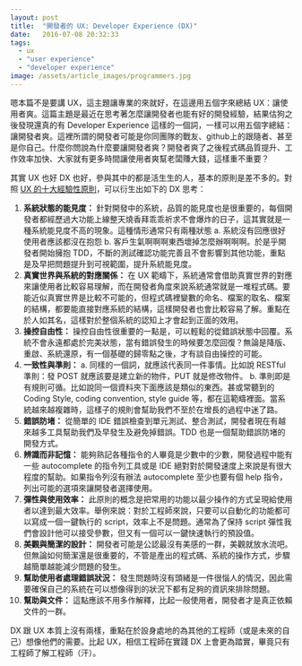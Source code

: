```yaml
---
layout: post
title:  "開發者的 UX: Developer Experience (DX)"
date:   2016-07-08 20:32:33
tags: 
  - ux
  - "user experience"
  - "developer experience"
image: /assets/article_images/programmers.jpg
---
```


嗯本篇不是要講 UX，這主題讓專業的來就好，在這邊用五個字來總結 UX：讓使用者爽。這篇主題是最近在思考著怎麼讓開發者也能有好的開發經驗，結果估狗之後發現還真的有 Developer Experience 這樣的一個詞，一樣可以用五個字總結：讓開發者爽。這裡所謂的開發者可能是你同團隊的戰友、github上的跟隨者、甚至是你自己。什麼你問說為什麼要讓開發者爽？開發者爽了之後程式碼品質提升、工作效率加快、大家就有更多時間讓使用者爽幫老闆賺大錢，這樣重不重要？

其實 UX 也好 DX 也好，參與其中的都是活生生的人，基本的原則是差不多的。對照 [UX 的十大經驗性原則](https://www.nngroup.com/articles/ten-usability-heuristics/)，可以衍生出如下的 DX 思考：


1. **系統狀態的能見度：**
   針對開發中的系統，品質的能見度也是很重要的，每個開發者都經歷過大功能上線整天燒香拜乖乖祈求不會爆炸的日子，這其實就是一種系統能見度不高的現象。這種情形通常只有兩種狀態 a. 系統沒有回應很好使用者應該都沒在抱怨 b. 客戶生氣啊啊啊東西壞掉怎麼辦啊啊啊。於是乎開發者開始擁抱 TDD，不斷的測試確認功能完善且不會影響到其他功能，重點是及早把問題提升到可視範圍，提升系統能見度。
2. **真實世界與系統的對應關係：**
   在 UX 範疇下，系統通常會借助真實世界的對應來讓使用者比較容易理解，而在開發者角度來說系統通常就是一堆程式碼。要能近似真實世界是比較不可能的，但程式碼裡變數的命名、檔案的取名、檔案的結構，都要能直接對應系統的結構，這樣開發者也會比較容易了解。重點在於人如其名，這樣對於整個系統的認知上才會起到正面的效用。
3. **操控自由性：**
   操控自由性很重要的一點是，可以輕鬆的從錯誤狀態中回覆。系統不會永遠都處於完美狀態，當有錯誤發生的時候要怎麼回復？無論是降版、重啟、系統還原，有一個基礎的歸零點之後，才有談自由操控的可能。
4. **一致性與準則：**
   a. 同樣的一個詞，就應該代表同一件事情。比如說 RESTful 準則：發 POST 就應該要是建立新的物件，PUT 就是修改物件。
   b. 準則即是有規則可循。比如說同一個資料夾下面應該是類似的東西。甚或常聽到的 Coding Style, coding convention, style guide 等，都在這範疇裡面。當系統越來越複雜時，這樣子的規則會幫助我們不至於在增長的過程中迷了路。
5. **錯誤防堵：**
   從簡單的 IDE 錯誤檢查到單元測試、整合測試，開發者現在有越來越多工具幫助我們及早發生及避免掉錯誤。TDD 也是一個幫助錯誤防堵的開發方式。
6. **辨識而非記憶：**
   能夠熟記各種指令的人畢竟是少數中的少數，開發過程中能有一些 autocomplete 的指令列工具或是 IDE 絕對對於開發速度上來說是有很大程度的幫助。如果指令列沒有辦法 autocomplete 至少也要有個 help 指令，列出可能的選項來讓開發者選擇使用。
7. **彈性與使用效率：**
   此原則的概念是把常用的功能以最少操作的方式呈現給使用者以達到最大效率。舉例來說：對於工程師來說，只要可以自動化的功能都可以寫成一個一鍵執行的 script，效率上不是問題。通常為了保持 script 彈性我們會設計他可以接受參數，但又有一個可以一鍵快速執行的預設值。
8. **美觀與簡潔的設計：**
   開發者可能是公認最沒有美感的一群，美觀就放水流吧。但無論如何簡潔還是很重要的，不管是產出的程式碼、系統的操作方式，步驟越簡單越能減少問題的發生。
9. **幫助使用者處理錯誤狀況：**
   發生問題時沒有頭緒是一件很惱人的情況，因此需要確保自己的系統在可以想像得到的狀況下都有足夠的資訊來排除問題。
10. **幫助與文件：**
   這點應該不用多作解釋，比起一般使用者，開發者才是真正依賴文件的一群。

DX 跟 UX 本質上沒有兩樣，重點在於設身處地的為其他的工程師（或是未來的自己）想像他們的需要。比起 UX，相信工程師在實踐 DX 上會更為踏實，畢竟只有工程師了解工程師（汗）。